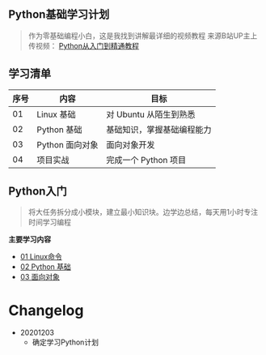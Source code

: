 
## Python基础学习计划

> 作为零基础编程小白，这是我找到讲解最详细的视频教程
> 来源B站UP主上传视频： [Python从入门到精通教程][1]



## 学习清单

序号|内容|目标|
-|-|-|
01| Linux 基础|对 Ubuntu 从陌生到熟悉|
02| Python 基础|基础知识，掌握基础编程能力|
03| Python 面向对象|面向对象开发|
04|项目实战|完成一个 Python 项目|

## Python入门

> 将大任务拆分成小模块，建立最小知识块。边学边总结，每天用1小时专注时间学习编程

**主要学习内容**

* [01 Linux命令][2]
* [02 Python 基础]()
* [03 面向对象]()




# Changelog
* 20201203 
  * 确定学习Python计划

[1]:	https://www.bilibili.com/video/BV1ex411x7Em?p=17
[2]:	DxorTCIUhXpXYPdIC-AUHA
